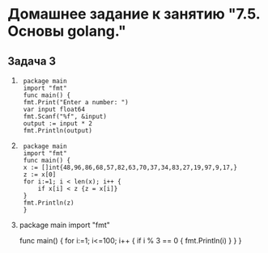 # Домашнее задание к занятию "7.5. Основы golang."

## Задача 3

1.
        package main
        import "fmt"
        func main() {
        fmt.Print("Enter a number: ")
        var input float64
        fmt.Scanf("%f", &input)
        output := input * 2
        fmt.Println(output)


2.
        package main
        import "fmt"
        func main() {
        x := []int{48,96,86,68,57,82,63,70,37,34,83,27,19,97,9,17,}
        z := x[0]
        for i:=1; i < len(x); i++ {
            if x[i] < z {z = x[i]}
        }
        fmt.Println(z)
        }

3.
    package main
    import "fmt"

    func main() {
        for i:=1; i<=100; i++ {
            if i % 3 == 0 {
                fmt.Println(i)
            }
        }
    }
